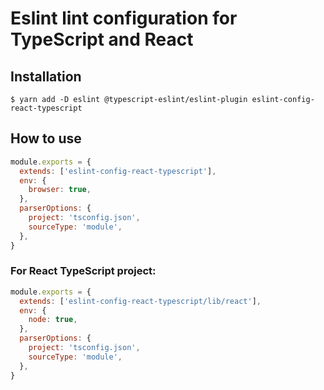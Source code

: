 # Eslint lint configuration for TypeScript and React

## Installation

```
$ yarn add -D eslint @typescript-eslint/eslint-plugin eslint-config-react-typescript
```

## How to use

```javascript
module.exports = {
  extends: ['eslint-config-react-typescript'],
  env: {
    browser: true,
  },
  parserOptions: {
    project: 'tsconfig.json',
    sourceType: 'module',
  },
}
```

### For React TypeScript project:

```javascript
module.exports = {
  extends: ['eslint-config-react-typescript/lib/react'],
  env: {
    node: true,
  },
  parserOptions: {
    project: 'tsconfig.json',
    sourceType: 'module',
  },
}
```
